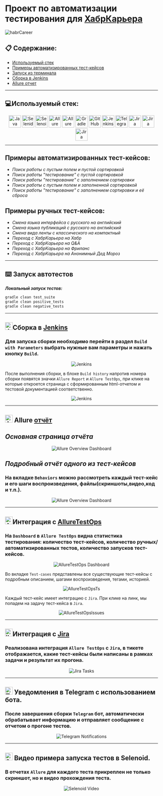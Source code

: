 # Проект по автоматизации тестирования для [ХабрКарьера](https://career.habr.com/)

<img alt="habrCareer" src="media/screenshots/habrCareerMainPage.jpg">


## :clipboard: Содержание:
* <a href="#tools">Используемый стек</a>
* <a href="#cases">Примеры автоматизированных тест-кейсов</a>
* <a href="#console">Запуск из терминала</a>
* <a href="#jenkins">Сборка в Jenkins</a>
* <a href="#allure">Allure отчет</a>


____
<a id="tools"></a>
## :computer:<a name="Используемый стек">**Используемый стек:**</a>

<p align="center">
<a href="https://www.java.com/"><img height= "40" width="40" title="Java" src="media/logo/java-original.svg"></a>
<a href="https://selenide.org/"><img height= "40" width="40" title="Selenide" src="media/logo/Selenide.svg"></a>
<a href="https://aerokube.com/selenoid/"><img height= "40" width="40" title="Selenoid" src="media/logo/Selenoid.svg"></a>
<a href="https://github.com/allure-framework/allure2"><img height= "40" width="40" title="Allure Report" src="media/logo/Allure.svg"></a>
<a href="https://qameta.io/"><img height= "40" width="40" title="Allure TestOps" src="media/logo/Allure_TO.svg"></a>
<a href="https://gradle.org/"><img height= "40" width="40" title="Gradle" src="media/logo/gradle-plain-wordmark.svg"></a>
<a href="https://github.com/"><img height= "40" width="40" title="GitHub" src="media/logo/github-original-wordmark.svg"></a>
<a href="https://www.jenkins.io/"><img height= "40" width="40" title="Jenkins" src="media/logo/jenkins-original.svg"></a>
<a href="https://web.telegram.org/a/"><img height= "40" width="40" title="Telegram" src="media/logo/Telegram.svg"></a>
<a href="https://www.atlassian.com/ru/software/jira/"><img height= "40" width="40" title="Jira" src="media/logo/Jira.svg"></a>
<a href="https://www.atlassian.com/ru/software/jira/"><img height= "40" width="40" title="Jira" src="media/logo/JUnit5.svg"></a>
<a href="https://www.atlassian.com/ru/software/jira/"><img height= "40" width="40" title="Jira" src="media/logo/Idea.svg"></a>

</p>

____
<a id="cases"></a>
## <a name="Примеры автоматизированных тест-кейсов">**Примеры автоматизированных тест-кейсов:**</a>
-  *Поиск работы c пустым полем и пустой сортировкой*
-  *Поиск работы "тестирование" c пустой сортировкой*
-  *Поиск работы \"тестирование\" с заполнением сортировки*
-  *Поиск работы c пустым полем и заполненной сортировкой*
-  *Поиск работы "тестирование" с заполнением сортировки и её сброса*

## <a name="Примеры ручных тест-кейсов">**Примеры ручных тест-кейсов:**</a>
-  *Смена языка интерфейса с русского на английский*
-  *Смена языка публикаций с русского на английский*
-  *Смена вида ленты с классического на компактный*
-  *Переход с ХабрКарьера на Хабр*
-  *Переход с ХабрКарьера на Q&A*
-  *Переход с ХабрКарьера на Фриланс*
-  *Переход с ХабрКарьера на Анонимный Дед Мороз*

____

<a id="console"></a>
## :keyboard: Запуск автотестов


***Локальный запуск тестов:***
```bash  
gradle clean test_suite
gradle clean positive_tests
gradle clean negative_tests
```
____
<a id="jenkins"></a>
## <img alt="Jenkins" height="25" src="media/logo/jenkins-original.svg" width="25"/></a><a name="Сборка"></a>Сборка в [Jenkins](https://jenkins.autotests.cloud/job/portfolio_example_habr_career_jenkins_test/)</a>
### **Для запуска сборки необходимо перейти в раздел `Build with Parameters` выбрать нужные вам параметры и нажать кнопку `Build`.**
<p align="center">  
<img title="Jenkins" src="media/screenshots/jenkinsBuild.jpg" alt="Jenkins"/>
</p>
После выполнения сборки, в блоке <code>Build history</code> напротив номера сборки появятся значки <code>Allure Report</code> и <code>Allure TestOps</code>, при клике на которые откроется страница с сформированным html-отчетом и тестовой документацией соответственно.


<p align="center">   
<img title="JenkinsBuild" src="media/screenshots/historyJenkins.jpg" alt="Jenkins"/></a>
</p>

____

<a id="allure"></a>
## <img src="src/media/logo/Allure.svg" width="25" height="25"  alt="Allure"/></a> Allure <a target="_blank" href="https://jenkins.autotests.cloud/job/portfolio_example_habr_career_jenkins_test/allure/">отчёт</a>

## *Основная страница отчёта*

<p align="center">  
<img title="Allure Overview Dashboard" src="media/screenshots/allureReportMain.jpg">  
</p>  

## *Подробный отчёт одного из тест-кейсов*
### **На вкладке <code>Behaviors</code> можно рассмотреть каждый тест-кейс и его шаги воспроизведения, файлы(скриншоты,видео,код и т.п.).**
<p align="center">  
<img title="Allure Overview Dashboard" src="media/screenshots/allureReportsTK.jpg">  
</p>

____


<a id="allureTestOps"></a>
## <img alt="AllureTestOps" height="25" src="media/logo/Allure_TO.svg" width="25"/></a><a name="Интеграция AllureTO"></a>Интеграция с [AllureTestOps](https://allure.autotests.cloud/project/3884/dashboards)</a>
### **На `Dashboard` в `Allure TestOps` видна статистика тестирования: количество тест-кейсов, количество ручных/автоматизированных тестов, количество запусков тест-кейсов.**
<p align="center">  
<img title="AllureTestOps Dashboard" src="media/screenshots/allureTestOpsDashBoard.jpg">
</p>

Во вкладке <code>Test-cases</code> представлены все существующие тест-кейсы с подробным описанием, шагами воспроизведения, тегами, историей.

<p align="center">   
<img title="AllureTestOpsTS" src="media/screenshots/allureTestOpsTestSuite.jpg" alt="AllureTestOpsTs">
</p>

Каждый тест-кейс имеет интеграцию с <code>Jira</code>. При клике на линк, мы попадем на задачу тест-кейса в <code>Jira</code>.

<p align="center">   
<img title="AllureTestOpsTS" src="media/screenshots/allureTestOpsIssues.jpg" alt="AllureTestOpsIssues">
</p>


____


<a id="jiraTasks"></a>
## <img alt="jiraTask" height="25" src="media/logo/Jira.svg" width="25"/></a><a name="Интеграция Jira"></a>Интеграция с [Jira](https://jira.autotests.cloud/browse/HOMEWORK-1010)</a>
### **Реализована интеграция `Allure TestOps` с `Jira`, в тикете отображается, какие тест-кейсы были написаны в рамках задачи и результат их прогона.**
<p align="center">  
<img title="Jira Tasks" src="media/screenshots/jiraMainTask.jpg">
</p>

____


## <img title="Telegram" width="25" height="25" src="media/logo/Telegram.svg"> Уведомления в Telegram с использованием бота.
### **После завершения сборки <code>Telegram</code> бот, автоматически обрабатывает информацию и отправляет сообщение с отчетом о прогоне тестов.**

<p align="center">
<img title="Telegram Notifications" src="media/screenshots/telegramBotInfo.jpg">
</p>


____


## <img title="Selenoid" width="25" height="25" src="media/logo/Selenoid.svg"> Видео примера запуска тестов в Selenoid.
### **В отчетах <code>Allure</code> для каждого теста прикреплен не только скриншот, но и видео прохождения теста.**
<p align="center">
<img title="Selenoid Video" src="media/screenshots/videoTestHabrCareer.gif">
</p>

